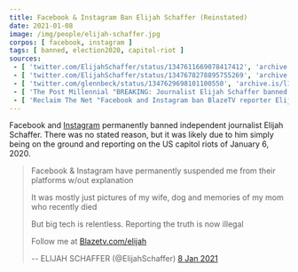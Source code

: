 ```yaml
---
title: Facebook & Instagram Ban Elijah Schaffer (Reinstated)
date: 2021-01-08
image: /img/people/elijah-schaffer.jpg
corpos: [ facebook, instagram ]
tags: [ banned, election2020, capitol-riot ]
sources:
 - [ 'twitter.com/ElijahSchaffer/status/1347611669078417412', 'archive.is/9T3G1' ]
 - [ 'twitter.com/ElijahSchaffer/status/1347678278895755269', 'archive.is/lF3S0' ]
 - [ 'twitter.com/glennbeck/status/1347629698101100550', 'archive.is/l1YlH' ]
 - [ 'The Post Millennial "BREAKING: Journalist Elijah Schaffer banned from Facebook and Instagram" by Libby Emmons (8 Jan 2021)', 'archive.is/3Vlik' ]
 - [ 'Reclaim The Net "Facebook and Instagram ban BlazeTV reporter Elijah Schaffer" by Tom Parker (8 Jan 2021)', 'reclaimthenet.org/facebook-instagram-ban-elijah-schaffer/' ]
---
```


Facebook and [Instagram](/instagram/) permanently banned
independent journalist Elijah Schaffer. There was no stated reason, but it was
likely due to him simply being on the ground and reporting on the US capitol
riots of January 6, 2020.

> Facebook & Instagram have permanently suspended me from their platforms w/out
> explanation
>
> It was mostly just pictures of my wife, dog and memories of my mom who
> recently died
>
> But big tech is relentless. Reporting the truth is now illegal
>
> Follow me at [Blazetv.com/elijah](http://blazetv.com/elijah)
>
> -- ELIJAH SCHAFFER (@ElijahSchaffer) [8 Jan 2021](https://archive.is/9T3G1)
